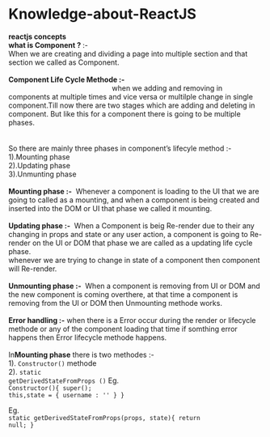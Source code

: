 # Knowledge-about-ReactJS
<b>reactjs concepts</b> <br>
<b>what is Component ? </b>:- <br>
When we are creating and dividing a page  into multiple section and that section we called as Component. <br><br>
<b>Component Life Cycle Methode :-  </b><br>
&nbsp;&nbsp;&nbsp;&nbsp;&nbsp;&nbsp;&nbsp;&nbsp;&nbsp;&nbsp;&nbsp;&nbsp;&nbsp;&nbsp;&nbsp;&nbsp;&nbsp;&nbsp;&nbsp;&nbsp;&nbsp;&nbsp;&nbsp;&nbsp;&nbsp;&nbsp;&nbsp;&nbsp;&nbsp;&nbsp;&nbsp;&nbsp;&nbsp;&nbsp;&nbsp;&nbsp;&nbsp;&nbsp;&nbsp;&nbsp;&nbsp;&nbsp;&nbsp;&nbsp;&nbsp;&nbsp;&nbsp;&nbsp;&nbsp;&nbsp;&nbsp;&nbsp;when we adding and removing in components at multiple times and vice versa or multilple change in single component.Till now there are two stages which are adding and deleting in component. But like this for a component there is going to be multiple phases. <br>
<br><br>
So there are mainly three phases in component’s lifecyle method :-  
                                        1).Mounting phase <br>
                                        2).Updating phase <br>
                                        3).Unmunting phase <br>
                                       <br>
<b>Mounting phase :-</b>&nbsp;&nbsp;Whenever a component is loading to the UI that we are going to called as a mounting, and when a component is being created and inserted into the DOM or UI that phase we called it mounting.<br><br>
<b>Updating phase :-</b>&nbsp;&nbsp;When a Component is beig Re-render due to their any changing in props and state or any user action, a component is going to Re-render on the UI or DOM that phase we are called as a updating life cycle  phase.<br>
whenever we are trying to change in state of a component then component will Re-render.<br><br>
<b>Unmounting phase :-</b>&nbsp;&nbsp;When a component is removing from UI or DOM and the new component is coming overthere, at that time a component is removing from the UI or DOM then Unmounting methode works.<br><br>
<b>Error handling :-</b> when there is a Error occur during the render or lifecycle methode or any of the component loading that time if somthing error happens then Error lifecycle methode happens. <br><br>
In<b>Mounting phase</b> there is two methodes :- <br> 
                                                  1). <code>Constructor()</code> methode <br> 
                                                  2). <code>static getDerivedStateFromProps ()</code>
Eg.<br>
<code>Constructor(){
                super();
                this,state = {
                username : ''
                 }
            }
</code>

Eg.<br>
<code>static getDerivedStateFromProps(props, state){
                             return null;
                             }</code> 
